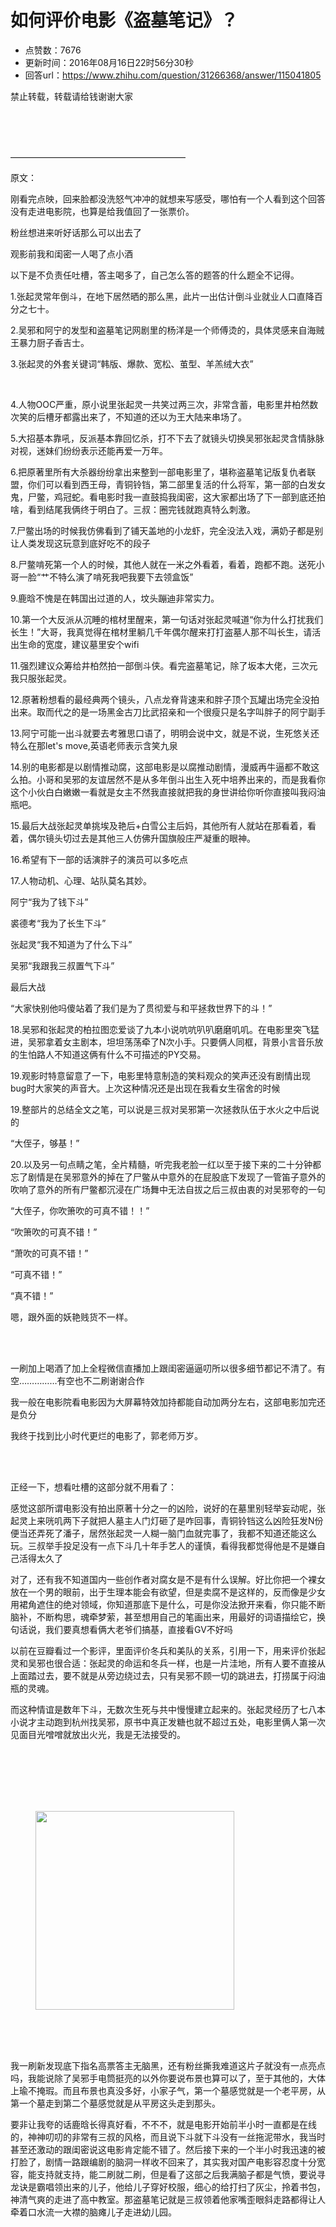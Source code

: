 # 如何评价电影《盗墓笔记》？
- 点赞数：7676
- 更新时间：2016年08月16日22时56分30秒
- 回答url：https://www.zhihu.com/question/31266368/answer/115041805
<body>
 <p data-pid="HWX4JZDn">禁止转载，转载请给钱谢谢大家</p>
 <br>
 <br>
 <br>
 <p data-pid="P-wWeTqy">————————————————————</p>
 <p data-pid="Ky8QJdrC">原文：</p>
 <p data-pid="IUp2oPbc">刚看完点映，回来脸都没洗怒气冲冲的就想来写感受，哪怕有一个人看到这个回答没有走进电影院，也算是给我值回了一张票价。</p>
 <p data-pid="6Ps-LMW8">粉丝想进来听好话那么可以出去了</p>
 <p data-pid="B81vPnJW">观影前我和闺密一人喝了点小酒</p>
 <p data-pid="d3aKynxl">以下是不负责任吐槽，答主喝多了，自己怎么答的题答的什么题全不记得。</p>
 <p data-pid="DPa76g8F">1.张起灵常年倒斗，在地下居然晒的那么黑，此片一出估计倒斗业就业人口直降百分之七十。</p>
 <p data-pid="hGOUdpsm">2.吴邪和阿宁的发型和盗墓笔记网剧里的杨洋是一个师傅烫的，具体灵感来自海贼王暴力厨子香吉士。</p>
 <p data-pid="ILvQuxfL">3.张起灵的外套关键词“韩版、爆款、宽松、茧型、羊羔绒大衣”</p>
 <br>
 <p data-pid="wFU1JtOG">4.人物OOC严重，原小说里张起灵一共笑过两三次，非常含蓄，电影里井柏然数次笑的后槽牙都露出来了，不知道的还以为王大陆来串场了。</p>
 <p data-pid="i34hjNRl">5.大招基本靠吼，反派基本靠回忆杀，打不下去了就镜头切换吴邪张起灵含情脉脉对视，迷妹们纷纷表示还能再爱一万年。</p>
 <p data-pid="gMQWHTk3">6.把原著里所有大杀器纷纷拿出来整到一部电影里了，堪称盗墓笔记版复仇者联盟，你们可以看到西王母，青铜铃铛，第二部里复活的什么将军，第一部的白发女鬼，尸鳖，鸡冠蛇。看电影时我一直鼓捣我闺密，这大家都出场了下一部到底还拍啥，看到结尾我俩终于明白了。三叔：圈完钱就跑真特么刺激。</p>
 <p data-pid="8gh0J-_n">7.尸鳖出场的时候我仿佛看到了铺天盖地的小龙虾，完全没法入戏，满奶子都是别让人类发现这玩意到底好吃不的段子</p>
 <p data-pid="ZiqBX4pS">8.尸鳖啃死第一个人的时候，其他人就在一米之外看着，看着，跑都不跑。送死小哥一脸“艹不特么演了啃死我吧我要下去领盒饭”</p>
 <p data-pid="L2k5dDaC">9.鹿晗不愧是在韩国出过道的人，坟头蹦迪非常实力。</p>
 <p data-pid="x-QHVyoj">10.第一个大反派从沉睡的棺材里醒来，第一句话对张起灵喊道“你为什么打扰我们长生！”大哥，我真觉得在棺材里躺几千年偶尔醒来打打盗墓人那不叫长生，请活出生命的宽度，建议墓里安个wifi</p>
 <p data-pid="kKrlv1Es">11.强烈建议众筹给井柏然拍一部倒斗侠。看完盗墓笔记，除了坂本大佬，三次元我只服张起灵。</p>
 <p data-pid="T_fvrFX5">12.原著粉想看的最经典两个镜头，八点龙脊背速来和胖子顶个瓦罐出场完全没拍出来。取而代之的是一场黑金古刀比武招亲和一个很瘦只是名字叫胖子的阿宁副手</p>
 <p data-pid="Rz6ZIG8l">13.阿宁可能一出斗就要去考雅思口语了，明明会说中文，就是不说，生死悠关还特么在那let's move,英语老师表示含笑九泉</p>
 <p data-pid="DjySg6YG">14.别的电影都是以剧情推动腐，这部电影是以腐推动剧情，漫威再牛逼都不敢这么拍。小哥和吴邪的友谊居然不是从多年倒斗出生入死中培养出来的，而是我看你这个小伙白白嫩嫩一看就是女主不然我直接就把我的身世讲给你听你直接叫我闷油瓶吧。</p>
 <p data-pid="MAJXHmPj">15.最后大战张起灵单挑埃及艳后+白雪公主后妈，其他所有人就站在那看着，看着，偶尔镜头切过去是其他三人仿佛升国旗般庄严凝重的眼神。</p>
 <p data-pid="7yJ_aPrM">16.希望有下一部的话演胖子的演员可以多吃点</p>
 <p data-pid="sIfFLhbL">17.人物动机、心理、站队莫名其妙。</p>
 <p data-pid="mVkY2RjV">阿宁“我为了钱下斗”</p>
 <p data-pid="fbhrGsAO">裘德考“我为了长生下斗”</p>
 <p data-pid="ssgH85V3">张起灵“我不知道为了什么下斗”</p>
 <p data-pid="--wmZ_r9">吴邪“我跟我三叔置气下斗”</p>
 <p data-pid="qfcICZz_">最后大战</p>
 <p data-pid="8odaW_aX">“大家快别他吗傻站着了我们是为了贯彻爱与和平拯救世界下的斗！”</p>
 <p data-pid="MiBY_3sE">18.吴邪和张起灵的柏拉图恋爱谈了九本小说吭吭叭叭磨磨叽叽。在电影里突飞猛进，吴邪拿着女主剧本，坦坦荡荡牵了N次小手。只要俩人同框，背景小言音乐放的生怕路人不知道这俩有什么不可描述的PY交易。</p>
 <p data-pid="Sj8u5712">19.观影时特意留意了一下，电影里特意制造的笑料观众的笑声还没有剧情出现bug时大家笑的声音大。上次这种情况还是出现在我看女生宿舍的时候</p>
 <p data-pid="sBgN1YbL">19.整部片的总结全文之笔，可以说是三叔对吴邪第一次拯救队伍于水火之中后说的</p>
 <p data-pid="9mS0POG4">“大侄子，够基！”</p>
 <p data-pid="8RAZpqMP">20.以及另一句点睛之笔，全片精髓，听完我老脸一红以至于接下来的二十分钟都忘了剧情是在吴邪意外的掉在了尸鳖从中意外的在屁股底下发现了一管笛子意外的吹响了意外的所有尸鳖都沉浸在广场舞中无法自拔之后三叔由衷的对吴邪夸的一句</p>
 <p data-pid="nUJ_B0qX">“大侄子，你吹箫吹的可真不错！！”</p>
 <p data-pid="LR1gXEeO">“吹箫吹的可真不错！”</p>
 <p data-pid="TCBIFFvN">“萧吹的可真不错！”</p>
 <p data-pid="wlklQkpi">“可真不错！”</p>
 <p data-pid="LLbDa6Ev">“真不错！”</p>
 <p data-pid="eyJmbfcB">嗯，跟外面的妖艳贱货不一样。</p>
 <br>
 <br>
 <p data-pid="qF4r97gp">一刷加上喝酒了加上全程微信直播加上跟闺密逼逼叨所以很多细节都记不清了。有空……………有空也不二刷谢谢合作</p>
 <p data-pid="CsKEVQE0">我一般在电影院看电影因为大屏幕特效加持都能自动加两分左右，这部电影加完还是负分</p>
 <p data-pid="zdog9eCl">我终于找到比小时代更烂的电影了，郭老师万岁。</p>
 <br>
 <br>
 <p data-pid="3kZ5MNR4">正经一下，想看吐槽的这部分就不用看了：</p>
 <p data-pid="UfL6X9oJ">感觉这部所谓电影没有拍出原著十分之一的凶险，说好的在墓里别轻举妄动呢，张起灵上来咣叽两下子就把人墓主人门灯砸了是咋回事，青铜铃铛这么凶险狂发N份便当还弄死了潘子，居然张起灵一人糊一脑门血就完事了，我都不知道还能这么玩。三叔举手投足没有一点下斗几十年手艺人的谨慎，看得我都觉得他是不是嫌自己活得太久了</p>
 <p data-pid="8EmUeLLj">对了，还有我不知道国内一些创作者对腐女是不是有什么误解。好比你把一个裸女放在一个男的眼前，出于生理本能会有欲望，但是卖腐不是这样的，反而像是少女用裙角遮住的绝对领域，你知道那底下是什么，可是你没法掀开来看，你只能不断脑补，不断构思，魂牵梦萦，甚至想用自己的笔画出来，用最好的词语描绘它，换句话说，我们要真想看俩大老爷们搞基，直接看GV不好吗</p>
 <p data-pid="0x7UbYTQ">以前在豆瓣看过一个影评，里面评价冬兵和美队的关系，引用一下，用来评价张起灵和吴邪也很合适：张起灵的命运和冬兵一样，也是一片洼地，所有人要不直接从上面踏过去，要不就是从旁边绕过去，只有吴邪不顾一切的跳进去，打捞属于闷油瓶的灵魂。</p>
 <p data-pid="wHKZNICg">而这种情谊是数年下斗，无数次生死与共中慢慢建立起来的。张起灵经历了七八本小说才主动跑到杭州找吴邪，原书中真正发糖也就不超过五处，电影里俩人第一次见面目光噌噌就放出火光，我是无法接受的。</p>
 <br>
 <br>
 <br>
 <br>
 <br>
 <figure>
  <img data-rawwidth="318" data-rawheight="960" src="https://pica.zhimg.com/50/cbf327b2b3eb794f0b741c8442132e18_720w.jpg?source=1940ef5c" data-original-token="cbf327b2b3eb794f0b741c8442132e18" class="content_image" width="318">
 </figure>
 <br>
 <br>
 <br>
 <p data-pid="nzc3CW-3">我一刷新发现底下指名高票答主无脑黑，还有粉丝撕我难道这片子就没有一点亮点吗，我能说除了吴邪手电筒挺亮的以外你要说布景也算可以了，至于其他的，大体上瑜不掩瑕。而且布景也真没多好，小家子气，第一个墓感觉就是一个老平房，从第一个墓走到第二个墓感觉就是从平房这头走到那头。</p>
 <p data-pid="4ObnElKy">要非让我夸的话鹿晗长得真好看，不不不，就是电影开始前半小时一直都是在线的，神神叨叨的非常有三叔的风格，而且说下斗就下斗没有一丝拖泥带水，我当时甚至还激动的跟闺密说这电影肯定能不错了。然后接下来的一个半小时我迅速的被打脸了，剧情一路跟编剧的脑洞一样收不回来了，其实我对国产电影容忍度十分宽容，能支持就支持，能二刷就二刷，但是看了这部之后我满脑子都是气愤，要说寻龙诀是霸唱领出来的儿子，他给儿子穿好校服，细心的给打扫了灰尘，拎着书包，神清气爽的走进了高中教室。那盗墓笔记就是三叔领着他家嘴歪眼斜走路都得让人牵着口水流一大襟的脑瘫儿子走进幼儿园。</p>
</body>